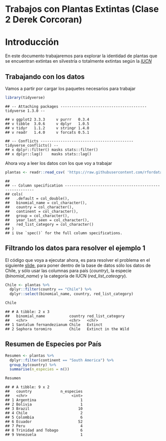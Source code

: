 Trabajos con Plantas Extintas (Clase 2 Derek Corcoran)
================

# Introducción

En este documento trabajaremos para explorar la identidad de plantas que
se encuentran extintas en silvestría o totalmente extintas según la
[*IUCN*](https://www.iucnredlist.org/)

## Trabajando con los datos

Vamos a partir por cargar los paquetes necesarios para trabajar

``` r
library(tidyverse)
```

    ## -- Attaching packages --------------------------------------- tidyverse 1.3.0 --

    ## v ggplot2 3.3.3     v purrr   0.3.4
    ## v tibble  3.0.6     v dplyr   1.0.5
    ## v tidyr   1.1.2     v stringr 1.4.0
    ## v readr   1.4.0     v forcats 0.5.1

    ## -- Conflicts ------------------------------------------ tidyverse_conflicts() --
    ## x dplyr::filter() masks stats::filter()
    ## x dplyr::lag()    masks stats::lag()

Ahora voy a leer los datos con los que voy a trabajar

``` r
plantas <- readr::read_csv( 'https://raw.githubusercontent.com/rfordatascience/tidytuesday/master/data/2020/2020-08-18/plants.csv' )
```

    ## 
    ## -- Column specification --------------------------------------------------------
    ## cols(
    ##   .default = col_double(),
    ##   binomial_name = col_character(),
    ##   country = col_character(),
    ##   continent = col_character(),
    ##   group = col_character(),
    ##   year_last_seen = col_character(),
    ##   red_list_category = col_character()
    ## )
    ## i Use `spec()` for the full column specifications.

## Filtrando los datos para resolver el ejemplo 1

El código que voya a ejecutar ahora, es para resolver el problema en el
siguiente
[slide](https://github.com/derek-corcoran-barrios/derek-corcoran-barrios.github.io/blob/master/Clase2/Clase2InvestigacionReproducible.Rmd),
para poner dentro de la base de datos sólo los datos de Chile, y sólo
usar las columnas para país (*country*), la especie (*binomial\_name*) y
la categoría de IUCN (*red\_list\_cateogry*).

``` r
Chile <- plantas %>%
  dplyr::filter(country == "Chile") %>%
  dplyr::select(binomial_name, country, red_list_category)

Chile
```

    ## # A tibble: 2 x 3
    ##   binomial_name           country red_list_category  
    ##   <chr>                   <chr>   <chr>              
    ## 1 Santalum fernandezianum Chile   Extinct            
    ## 2 Sophora toromiro        Chile   Extinct in the Wild

## Resumen de Especies por País

``` r
Resumen <- plantas %>%
  dplyr::filter(continent == "South America") %>% 
  group_by(country) %>%
  summarise(n_especies = n())

Resumen
```

    ## # A tibble: 9 x 2
    ##   country             n_especies
    ##   <chr>                    <int>
    ## 1 Argentina                    1
    ## 2 Bolivia                      1
    ## 3 Brazil                      10
    ## 4 Chile                        2
    ## 5 Colombia                     6
    ## 6 Ecuador                     52
    ## 7 Peru                         4
    ## 8 Trinidad and Tobago          6
    ## 9 Venezuela                    1

